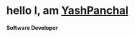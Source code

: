 <h1 align="left">hello I, am <a href="www.google.com">YashPanchal</a></h1> 
<h4 align="left">Software Developer</h4>
